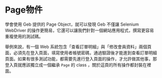 # Page物件

學會使用 Geb 提供的 Page Object，就可以發現 Geb 不僅讓 Selenium WebDriver 的操作更簡易，它還可以讓我們針對一個網站應用程式，撰寫更容易重複使用的測試碼。

舉例來說，有一個 Web 系統包含「查看訂單明細」與「修改會員資料」兩個頁面，必須先在登入頁面，填寫使用者帳號密碼，通過驗證後才能進到查看訂單明細頁面。如果有很多測試功能，都需要先進行登入頁面的操作，才允許做其他事，那登入頁就應該獨立成一個繼承 `Page` 的 class ，關於這頁的所有操作都封裝在裡面。
